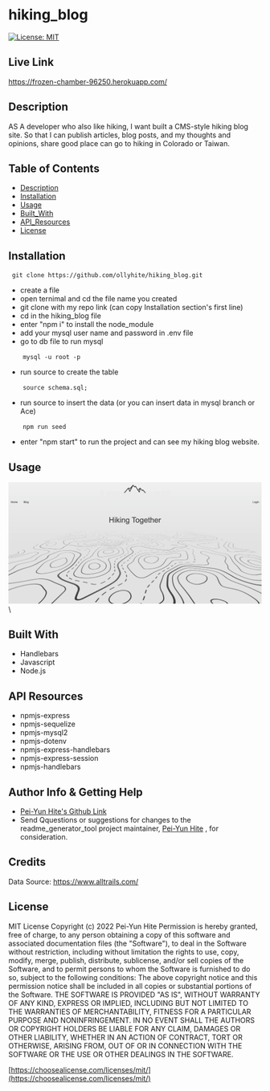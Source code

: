 # hiking_blog

[![License: MIT](https://img.shields.io/badge/License-MIT-yellow.svg)](https://opensource.org/licenses/MIT)

## Live Link

https://frozen-chamber-96250.herokuapp.com/

## Description

AS A developer who also like hiking, I want built a CMS-style hiking blog site. So that I can publish articles, blog posts, and my thoughts and opinions, share good place can go to hiking in Colorado or Taiwan.

## Table of Contents

- [Description](#description)
- [Installation](#installation)
- [Usage](#usage)
- [Built_With](#built-with)
- [API_Resources](#api-resources)
- [License](#license)

## Installation

```
 git clone https://github.com/ollyhite/hiking_blog.git
```

- create a file
- open ternimal and cd the file name you created
- git clone with my repo link (can copy Installation section's first line)
- cd in the hiking_blog file
- enter "npm i" to install the node_module
- add your mysql user name and password in .env file
- go to db file to run mysql

```
    mysql -u root -p
```

- run source to create the table

```
    source schema.sql;
```

- run source to insert the data (or you can insert data in mysql branch or Ace)

```
    npm run seed
```

- enter "npm start" to run the project and can see my hiking blog website.

## Usage

![screenshot](./public/images/hiking_blog_screenshot.png) \

## Built With

- Handlebars
- Javascript
- Node.js

## API Resources

- npmjs-express
- npmjs-sequelize
- npmjs-mysql2
- npmjs-dotenv
- npmjs-express-handlebars
- npmjs-express-session
- npmjs-handlebars

## Author Info & Getting Help

- [Pei-Yun Hite's Github Link](https://github.com/ollyhite)
- Send Qquestions or suggestions for changes to the readme_generator_tool project maintainer, [Pei-Yun Hite](mailto:ollyhite8520@gmail.com?subject=[GitHub]%20employee_organizer%20) , for consideration.

## Credits

Data Source: https://www.alltrails.com/

## License

MIT License
Copyright (c) 2022 Pei-Yun Hite
Permission is hereby granted, free of charge, to any person obtaining a copy of this software and associated documentation files (the "Software"), to deal in the Software without restriction, including without limitation the rights to use, copy, modify, merge, publish, distribute, sublicense, and/or sell copies of the Software, and to permit persons to whom the Software is furnished to do so, subject to the following conditions:
The above copyright notice and this permission notice shall be included in all copies or substantial portions of the Software.
THE SOFTWARE IS PROVIDED "AS IS", WITHOUT WARRANTY OF ANY KIND, EXPRESS OR IMPLIED, INCLUDING BUT NOT LIMITED TO THE WARRANTIES OF MERCHANTABILITY, FITNESS FOR A PARTICULAR PURPOSE AND NONINFRINGEMENT. IN NO EVENT SHALL THE AUTHORS OR COPYRIGHT HOLDERS BE LIABLE FOR ANY CLAIM, DAMAGES OR OTHER LIABILITY, WHETHER IN AN ACTION OF CONTRACT, TORT OR OTHERWISE, ARISING FROM, OUT OF OR IN CONNECTION WITH THE SOFTWARE OR THE USE OR OTHER DEALINGS IN THE SOFTWARE.

[https://choosealicense.com/licenses/mit/](https://choosealicense.com/licenses/mit/)
